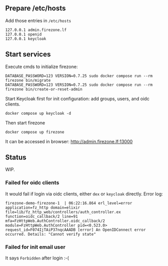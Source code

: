 ## Prepare /etc/hosts
Add those entries in `/etc/hosts`

```
127.0.0.1 admin.firezone.lf
127.0.0.1 openid
127.0.0.1 keycloak
```

## Start services
Execute cmds to initialize firezone:

```
DATABASE_PASSWORD=123 VERSION=0.7.25 sudo docker compose run --rm firezone bin/migrate
DATABASE_PASSWORD=123 VERSION=0.7.25 sudo docker compose run --rm firezone bin/create-or-reset-admin
```

Start Keycloak first for init configuration: add groups, users, and oidc clients.

```
docker compose up keycloak -d
```

Then start firezone
```
docker compose up firezone
```

It can be accessed in browser: http://admin.firezone.lf:13000

## Status

WIP.

### Failed for oidc clients

It would fail if login via oidc clients, either `dex` or `keycloak` directly. Error log:

```
firezone-demo-firezone-1  | 06:22:16.864 erl_level=error application=fz_http domain=elixir file=lib/fz_http_web/controllers/auth_controller.ex function=oidc_callback/2 line=91 mfa=FzHttpWeb.AuthController.oidc_callback/2 module=FzHttpWeb.AuthController pid=<0.523.0> request_id=F074IjTAiP37nqcAAADB [error] An OpenIDConnect error occurred. Details: "Cannot verify state"
```

### Failed for init email user

It says `Forbidden` after login :-(

